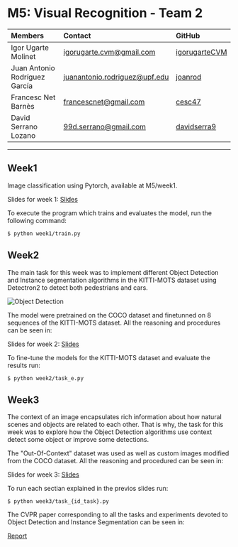 # M5: Visual Recognition - Team 2
| Members | Contact | GitHub |
| :---         |   :---    |   :---    |
| Igor Ugarte Molinet | igorugarte.cvm@gmail.com | [igorugarteCVM](https://github.com/igorugarteCVM) | 
| Juan Antonio Rodríguez García | juanantonio.rodriguez@upf.edu  | [joanrod](https://github.com/joanrod) |
| Francesc Net Barnès | francescnet@gmail.com  | [cesc47](https://github.com/cesc47) |
| David Serrano Lozano | 99d.serrano@gmail.com | [davidserra9](https://github.com/davidserra9) |

---
## Week1
Image classification using Pytorch, available at M5/week1.

Slides for week 1: [Slides](https://docs.google.com/presentation/d/1FGRrmjkltlC7GpD8WeX_9TiXb5x-T6QKmyFojb2Qg8w/edit?usp=sharing)

To execute the program which trains and evaluates the model, run the following command:
```
$ python week1/train.py
```
## Week2
The main task for this week was to implement different Object Detection and Instance segmentation algorithms in the KITTI-MOTS dataset using Detectron2 to detect both pedestrians and cars.

![Object Detection](/week2/inference/0013.gif)

The model were pretrained on the COCO dataset and finetunned on 8 sequences of the KITTI-MOTS dataset. All the reasoning and procedures can be seen in:

Slides for week 2: [Slides](https://docs.google.com/presentation/d/1ERkqOnMB56ElYuvYg9izsTqWn5aO28IjpjF5gZBFMKM/edit#slide=id.g11d85991502_0_90)

To fine-tune the models for the KITTI-MOTS dataset and evaluate the results run:
```
$ python week2/task_e.py
```

## Week3
The context of an image encapsulates rich information about how natural scenes and objects are related to each other. That is why, the task for this week was to explore how the Object Detection algorithms use context detect some object or improve some detections.

The "Out-Of-Context" dataset was used as well as custom images modified from the COCO dataset. All the reasoning and procedured can be seen in:

Slides for week 3: [Slides](https://docs.google.com/presentation/d/1Hvv0NIu_j9Rd1Bp6VtYcSG42W5-3KcmsYLNb5G3_tno/edit?usp=sharing)

To run each sectian explained in the previos slides run:
```
$ python week3/task_{id_task}.py
```

The CVPR paper corresponding to all the tasks and experiments devoted to Object Detection and Instance Segmentation can be seen in:

[Report](https://www.overleaf.com/read/hcbxsbkrsmcb)


